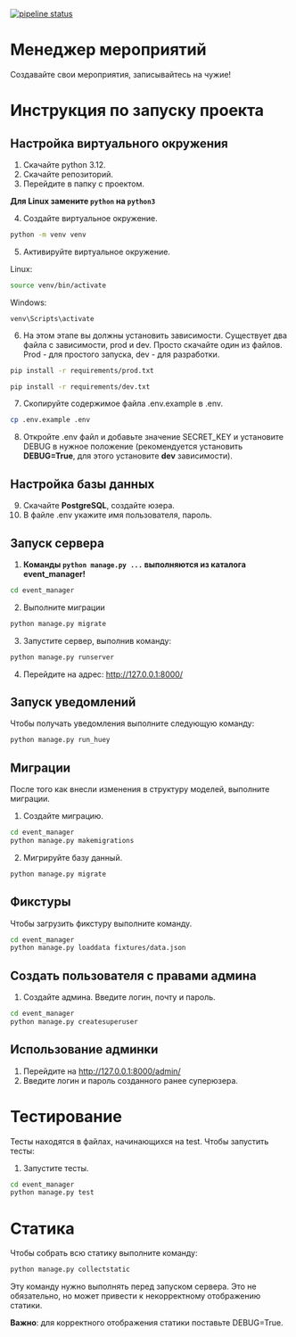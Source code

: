 [![pipeline status](https://gitlab.crja72.ru/django/2024/spring/course/projects/team-8/badges/main/pipeline.svg)](https://gitlab.crja72.ru/django/2024/spring/course/projects/team-8/-/pipelines)

# Менеджер мероприятий
Создавайте свои мероприятия, записывайтесь на чужие!

# Инструкция по запуску проекта
## Настройка виртуального окружения

1. Скачайте python 3.12.
2. Скачайте репозиторий.
3. Перейдите в папку с проектом.

**Для Linux замените `python` на `python3`**

4. Создайте виртуальное окружение.
```bash
python -m venv venv
```
5. Активируйте виртуальное окружение.

Linux:
```bash
source venv/bin/activate
```
Windows:
```
venv\Scripts\activate
```
6. На этом этапе вы должны установить зависимости. Существует два файла с зависимости, prod и dev. Просто скачайте один из файлов. Prod - для простого запуска, dev - для разработки.
```bash
pip install -r requirements/prod.txt
```
```bash
pip install -r requirements/dev.txt
```
7. Скопируйте содержимое файла .env.example в .env.
```bash
cp .env.example .env
```
8. Откройте .env файл и добавьте значение SECRET_KEY и установите DEBUG в нужное положение (рекомендуется установить **DEBUG=True**, для этого установите **dev** зависимости).
   
## Настройка базы данных
9. Скачайте **PostgreSQL**, создайте юзера.
10. В файле .env укажите имя пользователя, пароль.

## Запуск сервера
1. **Команды `python manage.py ...` выполняются из каталога event_manager!**
```bash
cd event_manager
```
2. Выполните миграции
```bash
python manage.py migrate
```
3. Запустите сервер, выполнив команду:
```bash
python manage.py runserver
```
4.    Перейдите на адрес: http://127.0.0.1:8000/

## Запуск уведомлений
Чтобы получать уведомления выполните следующую команду:
```bash
python manage.py run_huey
```

## Миграции
После того как внесли изменения в структуру моделей, выполните миграции.
1. Создайте миграцию.
```bash
cd event_manager
python manage.py makemigrations
```
2. Мигрируйте базу данный.
```bash
python manage.py migrate
```
## Фикстуры

Чтобы загрузить фикстуру выполните команду.
```bash
cd event_manager
python manage.py loaddata fixtures/data.json
```
## Создать пользователя с правами админа
1. Создайте админа. Введите логин, почту и пароль.
```bash
cd event_manager
python manage.py createsuperuser
```
## Использование админки
1. Перейдите на http://127.0.0.1:8000/admin/
2. Введите логин и пароль созданного ранее суперюзера.

# **Тестирование**

Тесты находятся в файлах, начинающихся на test. Чтобы запустить тесты:
1. Запустите тесты.
```bash
cd event_manager
python manage.py test
```

# Статика
Чтобы собрать всю статику выполните команду:
```bash
python manage.py collectstatic
```
Эту команду нужно выполнять перед запуском сервера. Это не обязательно, но может привести к некорректному отображению статики.

**Важно**: для корректного отображения статики поставьте DEBUG=True.
